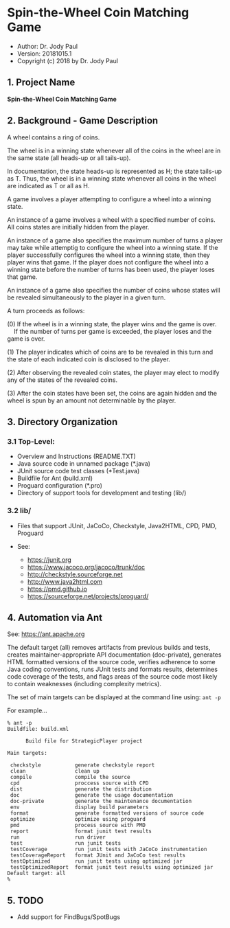 # Spin-the-Wheel Coin Matching Game
* Author: Dr. Jody Paul
* Version: 20181015.1
* Copyright (c) 2018 by Dr. Jody Paul


## 1. Project Name

**Spin-the-Wheel Coin Matching Game**


## 2. Background - Game Description

A wheel contains a ring of coins.

The wheel is in a winning state whenever all of the coins in the wheel
are in the same state (all heads-up or all tails-up).

In documentation, the state heads-up is represented as H;
the state tails-up as T.
Thus, the wheel is in a winning state whenever all coins in the wheel
are indicated as T or all as H.

A game involves a player attempting to configure a wheel into a
winning state.

An instance of a game involves a wheel with a specified number of coins.
All coins states are initially hidden from the player.

An instance of a game also specifies the maximum number of turns a
player may take while attemptig to configure the wheel into a
winning state.
If the player successfully configures the wheel into a winning state,
then they player wins that game.
If the player does not configure the wheel into a winning state
before the number of turns has been used, the player loses that game.

An instance of a game also specifies the number of coins whose states
will be revealed simultaneously to the player in a given turn.

A turn proceeds as follows:

(0) If the wheel is in a winning state, the player wins and the game is over.<br>
 &nbsp;&nbsp;&nbsp;&nbsp;If the number of turns per game is exceeded, the player loses and the game is over.

(1) The player indicates which of coins are to be revealed in this turn
and the state of each indicated coin is disclosed to the player.

(2) After observing the revealed coin states, the player may elect to
modify any of the states of the revealed coins.

(3) After the coin states have been set, the coins are again hidden and the
wheel is spun by an amount not determinable by the player.


## 3. Directory Organization

### 3.1 Top-Level:
- Overview and Instructions (README.TXT)
- Java source code in unnamed package (*.java)
- JUnit source code test classes (*Test.java)
- Buildfile for Ant (build.xml)
- Proguard configuration (*.pro)
- Directory of support tools for development and testing (lib/)

### 3.2 lib/
- Files that support JUnit, JaCoCo, Checkstyle, Java2HTML, CPD, PMD, Proguard

- See:
  - https://junit.org
  - https://www.jacoco.org/jacoco/trunk/doc
  - http://checkstyle.sourceforge.net
  - http://www.java2html.com
  - https://pmd.github.io
  - https://sourceforge.net/projects/proguard/


## 4. Automation via Ant
See: https://ant.apache.org

The default target (all) removes artifacts from previous builds and tests,
creates maintainer-appropriate API documentation (doc-private), generates HTML
formatted versions of the source code, verifies adherence to some Java
coding conventions, runs JUnit tests and formats results, determines code
coverage of the tests, and flags areas of the source code most likely to
contain weaknesses (including complexity metrics).

The set of main targets can be displayed at the command line using: `ant -p`

For example...
```
% ant -p
Buildfile: build.xml

      Build file for StrategicPlayer project
  
Main targets:

 checkstyle           generate checkstyle report
 clean                clean up
 compile              compile the source
 cpd                  proccess source with CPD
 dist                 generate the distribution
 doc                  generate the usage documentation
 doc-private          generate the maintenance documentation
 env                  display build parameters
 format               generate formatted versions of source code
 optimize             optimize using proguard
 pmd                  process source with PMD
 report               format junit test results
 run                  run driver
 test                 run junit tests
 testCoverage         run junit tests with JaCoCo instrumentation
 testCoverageReport   format JUnit and JaCoCo test results
 testOptimized        run junit tests using optimized jar
 testOptimizedReport  format junit test results using optimized jar
Default target: all
%
```

## 5. TODO
- Add support for FindBugs/SpotBugs
